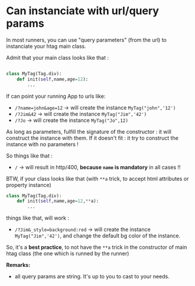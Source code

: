 # Can instanciate with url/query params

In most runners, you can use "query parameters" (from the url) to instanciate your htag main class.

Admit that your main class looks like that :

```python

class MyTag(Tag.div):
    def init(self,name,age=12):
        ...

```

If can point your running App to urls like:

 * `/?name=john&age=12` -> will create the instance `MyTag("john",'12')`
 * `/?Jim&42` -> will create the instance `MyTag("Jim",'42')`
 * `/?Jo` -> will create the instance `MyTag("Jo",12)`

As long as parameters, fulfill the signature of the constructor : it will construct the instance with them.
If it doesn't fit : it try to construct the instance with no parameters !

So things like that :

 * `/` -> will result in http/400, **because `name` is mandatory** in all cases !!

BTW, if your class looks like that (with `**a` trick, to accept html attributes or property instance)

```python
class MyTag(Tag.div):
    def init(self,name,age=12,**a):
        ...
```
things like that, will work :

* `/?Jim&_style=background:red` -> will create the instance `MyTag("Jim",'42')`, and change the default bg color of the instance.

So, it's a **best practice**, to not have the `**a` trick in the constructor of main htag class (the one which is runned by the runner)

**Remarks:**

 * all query params are string. It's up to you to cast to your needs.
